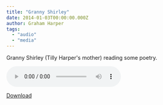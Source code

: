 ```yaml
---
title: "Granny Shirley"
date: 2014-01-03T00:00:00.000Z
author: Graham Harper
tags:
  - "audio"
  - "media"
---
```


Granny Shirley (Tilly Harper's mother) reading some poetry.

<audio controls src="https://f001.backblazeb2.com/file/harperfamily-media/granny-shirley.mp3"></audio>

[Download](https://f001.backblazeb2.com/file/harperfamily-media/granny-shirley.mp3)
